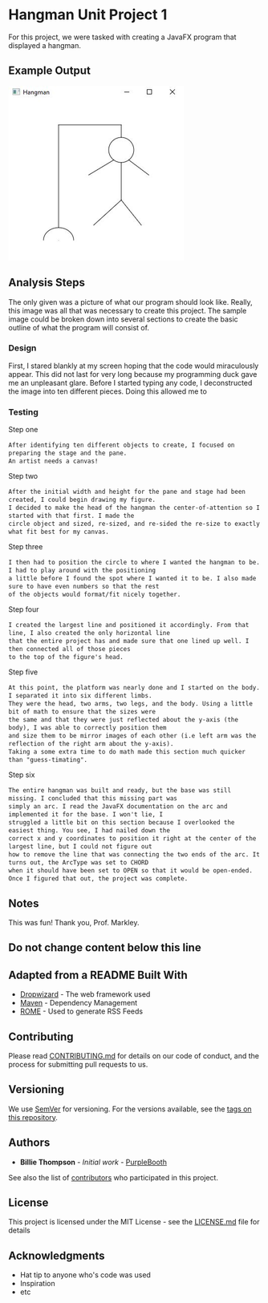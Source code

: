 # Hangman Unit Project 1

For this project, we were tasked with creating a JavaFX program that displayed a hangman. 

## Example Output

![Sample Output](README.jpg)

## Analysis Steps

The only given was a picture of what our program should look like. Really, this image was
all that was necessary to create this project. The sample image could be broken down into several
sections to create the basic outline of what the program will consist of. 

### Design

First, I stared blankly at my screen hoping that the code would miraculously appear. This did not last
for very long because my programming duck gave me an unpleasant glare. Before I started typing any code,
I deconstructed the image into ten different pieces. Doing this allowed me to 

### Testing

Step one

```
After identifying ten different objects to create, I focused on preparing the stage and the pane. 
An artist needs a canvas!
```

Step two

```
After the initial width and height for the pane and stage had been created, I could begin drawing my figure. 
I decided to make the head of the hangman the center-of-attention so I started with that first. I made the 
circle object and sized, re-sized, and re-sided the re-size to exactly what fit best for my canvas.
```

Step three

```
I then had to position the circle to where I wanted the hangman to be. I had to play around with the positioning
a little before I found the spot where I wanted it to be. I also made sure to have even numbers so that the rest
of the objects would format/fit nicely together. 
```

Step four

```
I created the largest line and positioned it accordingly. From that line, I also created the only horizontal line
that the entire project has and made sure that one lined up well. I then connected all of those pieces 
to the top of the figure's head.
```

Step five

```
At this point, the platform was nearly done and I started on the body. I separated it into six different limbs.
They were the head, two arms, two legs, and the body. Using a little bit of math to ensure that the sizes were
the same and that they were just reflected about the y-axis (the body), I was able to correctly position them
and size them to be mirror images of each other (i.e left arm was the reflection of the right arm about the y-axis).
Taking a some extra time to do math made this section much quicker than "guess-timating". 
```

Step six

```
The entire hangman was built and ready, but the base was still missing. I concluded that this missing part was
simply an arc. I read the JavaFX documentation on the arc and implemented it for the base. I won't lie, I
struggled a little bit on this section because I overlooked the easiest thing. You see, I had nailed down the 
correct x and y coordinates to position it right at the center of the largest line, but I could not figure out
how to remove the line that was connecting the two ends of the arc. It turns out, the ArcType was set to CHORD
when it should have been set to OPEN so that it would be open-ended. Once I figured that out, the project was complete. 
```

## Notes

This was fun! Thank you, Prof. Markley.

## Do not change content below this line
## Adapted from a README Built With

* [Dropwizard](http://www.dropwizard.io/1.0.2/docs/) - The web framework used
* [Maven](https://maven.apache.org/) - Dependency Management
* [ROME](https://rometools.github.io/rome/) - Used to generate RSS Feeds

## Contributing

Please read [CONTRIBUTING.md](https://gist.github.com/PurpleBooth/b24679402957c63ec426) for details on our code of conduct, and the process for submitting pull requests to us.

## Versioning

We use [SemVer](http://semver.org/) for versioning. For the versions available, see the [tags on this repository](https://github.com/your/project/tags). 

## Authors

* **Billie Thompson** - *Initial work* - [PurpleBooth](https://github.com/PurpleBooth)

See also the list of [contributors](https://github.com/your/project/contributors) who participated in this project.

## License

This project is licensed under the MIT License - see the [LICENSE.md](LICENSE.md) file for details

## Acknowledgments

* Hat tip to anyone who's code was used
* Inspiration
* etc
